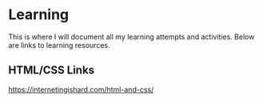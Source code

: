 # Learning
This is where I will document all my learning attempts and activities. Below are links to learning resources.

## HTML/CSS Links
https://internetingishard.com/html-and-css/